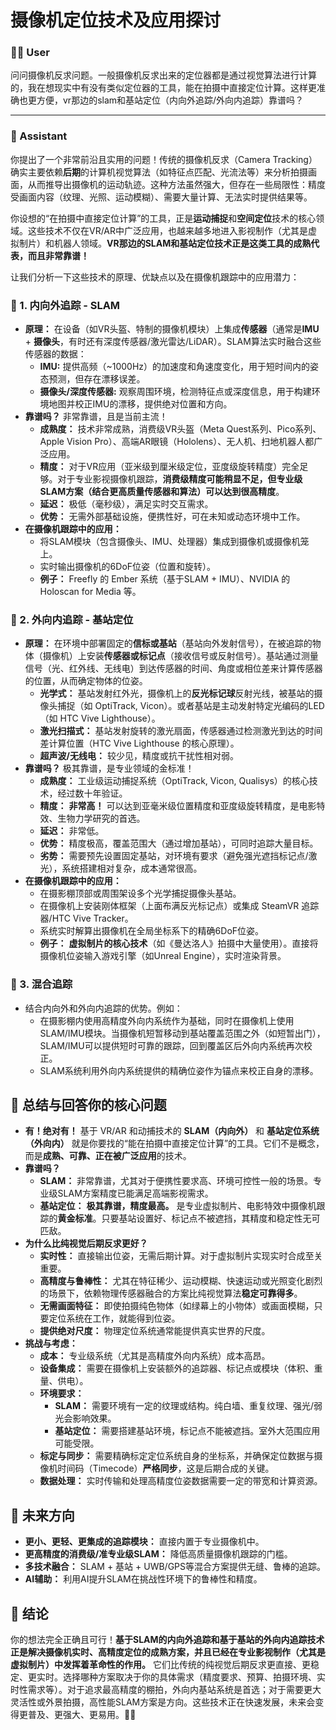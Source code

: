 # 摄像机定位技术及应用探讨

### 🧑‍💻 User

问问摄像机反求问题。一般摄像机反求出来的定位器都是通过视觉算法进行计算的，我在想现实中有没有类似定位器的工具，能在拍摄中直接定位计算。这样更准确也更方便，vr那边的slam和基站定位（内向外追踪/外向内追踪）靠谱吗？

---

### 🤖 Assistant

你提出了一个非常前沿且实用的问题！传统的摄像机反求（Camera Tracking）确实主要依赖**后期**的计算机视觉算法（如特征点匹配、光流法等）来分析拍摄画面，从而推导出摄像机的运动轨迹。这种方法虽然强大，但存在一些局限性：精度受画面内容（纹理、光照、运动模糊）、需要大量计算、无法实时提供结果等。

你设想的“在拍摄中直接定位计算”的工具，正是**运动捕捉**和**空间定位**技术的核心领域。这些技术不仅在VR/AR中广泛应用，也越来越多地进入影视制作（尤其是虚拟制片）和机器人领域。**VR那边的SLAM和基站定位技术正是这类工具的成熟代表，而且非常靠谱！**

让我们分析一下这些技术的原理、优缺点以及在摄像机跟踪中的应用潜力：

### 🧭 1. 内向外追踪 - SLAM
*   **原理：** 在设备（如VR头盔、特制的摄像机模块）上集成**传感器**（通常是**IMU** + **摄像头**，有时还有深度传感器/激光雷达/LiDAR）。SLAM算法实时融合这些传感器的数据：
    *   **IMU:** 提供高频（~1000Hz）的加速度和角速度变化，用于短时间内的姿态预测，但存在漂移误差。
    *   **摄像头/深度传感器:** 观察周围环境，检测特征点或深度信息，用于构建环境地图并校正IMU的漂移，提供绝对位置和方向。
*   **靠谱吗？** 非常靠谱，且是当前主流！
    *   **成熟度：** 技术非常成熟，消费级VR头盔（Meta Quest系列、Pico系列、Apple Vision Pro）、高端AR眼镜（Hololens）、无人机、扫地机器人都广泛应用。
    *   **精度：** 对于VR应用（亚米级到厘米级定位，亚度级旋转精度）完全足够。对于专业影视摄像机跟踪，**消费级精度可能稍显不足，但专业级SLAM方案（结合更高质量传感器和算法）可以达到很高精度**。
    *   **延迟：** 极低（毫秒级），满足实时交互需求。
    *   **优势：** 无需外部基础设施，便携性好，可在未知或动态环境中工作。
*   **在摄像机跟踪中的应用：**
    *   将SLAM模块（包含摄像头、IMU、处理器）集成到摄像机或摄像机笼上。
    *   实时输出摄像机的6DoF位姿（位置和旋转）。
    *   **例子：** Freefly 的 Ember 系统（基于SLAM + IMU）、NVIDIA 的 Holoscan for Media 等。

### 📡 2. 外向内追踪 - 基站定位
*   **原理：** 在环境中部署固定的**信标或基站**（基站向外发射信号），在被追踪的物体（摄像机）上安装**传感器或标记点**（接收信号或反射信号）。基站通过测量信号（光、红外线、无线电）到达传感器的时间、角度或相位差来计算传感器的位置，从而确定物体的位姿。
    *   **光学式：** 基站发射红外光，摄像机上的**反光标记球**反射光线，被基站的摄像头捕捉（如 OptiTrack, Vicon）。或者基站是主动发射特定光编码的LED（如 HTC Vive Lighthouse）。
    *   **激光扫描式：** 基站发射旋转的激光扇面，传感器通过检测激光到达的时间差计算位置（HTC Vive Lighthouse 的核心原理）。
    *   **超声波/无线电：** 较少见，精度或抗干扰性相对弱。
*   **靠谱吗？** 极其靠谱，是专业领域的金标准！
    *   **成熟度：** 工业级运动捕捉系统（OptiTrack, Vicon, Qualisys）的核心技术，经过数十年验证。
    *   **精度：** **非常高！** 可以达到亚毫米级位置精度和亚度级旋转精度，是电影特效、生物力学研究的首选。
    *   **延迟：** 非常低。
    *   **优势：** 精度极高，覆盖范围大（通过增加基站），可同时追踪大量目标。
    *   **劣势：** 需要预先设置固定基站，对环境有要求（避免强光遮挡标记点/激光），系统搭建相对复杂，成本通常很高。
*   **在摄像机跟踪中的应用：**
    *   在摄影棚顶部或周围架设多个光学捕捉摄像头基站。
    *   在摄像机上安装刚体框架（上面布满反光标记点）或集成 SteamVR 追踪器/HTC Vive Tracker。
    *   系统实时解算出摄像机在全局坐标系下的精确6DoF位姿。
    *   **例子：** **虚拟制片的核心技术**（如《曼达洛人》拍摄中大量使用）。直接将摄像机位姿输入游戏引擎（如Unreal Engine），实时渲染背景。

### 📐 3. 混合追踪
*   结合内向外和外向内追踪的优势。例如：
    *   在摄影棚内使用高精度外向内系统作为基础，同时在摄像机上使用SLAM/IMU模块。当摄像机短暂移动到基站覆盖范围之外（如短暂出门），SLAM/IMU可以提供短时可靠的跟踪，回到覆盖区后外向内系统再次校正。
    *   SLAM系统利用外向内系统提供的精确位姿作为锚点来校正自身的漂移。

## 📌 总结与回答你的核心问题

*   **有！绝对有！** 基于 VR/AR 和动捕技术的 **SLAM（内向外）** 和 **基站定位系统（外向内）** 就是你要找的“能在拍摄中直接定位计算”的工具。它们不是概念，而是**成熟、可靠、正在被广泛应用**的技术。
*   **靠谱吗？**
    *   **SLAM：** 非常靠谱，尤其对于便携性要求高、环境可控性一般的场景。专业级SLAM方案精度已能满足高端影视需求。
    *   **基站定位：** **极其靠谱，精度最高。** 是专业虚拟制片、电影特效中摄像机跟踪的**黄金标准**。只要基站设置好、标记点不被遮挡，其精度和稳定性无可匹敌。
*   **为什么比纯视觉后期反求更好？**
    *   **实时性：** 直接输出位姿，无需后期计算。对于虚拟制片实现实时合成至关重要。
    *   **高精度与鲁棒性：** 尤其在特征稀少、运动模糊、快速运动或光照变化剧烈的场景下，依赖物理传感器融合的方案比纯视觉算法**稳定可靠得多**。
    *   **无需画面特征：** 即使拍摄纯色物体（如绿幕上的小物体）或画面模糊，只要定位系统在工作，就能得到位姿。
    *   **提供绝对尺度：** 物理定位系统通常能提供真实世界的尺度。
*   **挑战与考虑：**
    *   **成本：** 专业级系统（尤其是高精度外向内系统）成本高昂。
    *   **设备集成：** 需要在摄像机上安装额外的追踪器、标记点或模块（体积、重量、供电）。
    *   **环境要求：**
        *   **SLAM：** 需要环境有一定的纹理或结构。纯白墙、重复纹理、强光/弱光会影响效果。
        *   **基站定位：** 需要搭建基站环境，标记点不能被遮挡。室外大范围应用可能受限。
    *   **标定与同步：** 需要精确标定定位系统自身的坐标系，并确保定位数据与摄像机时间码（Timecode）**严格同步**，这是后期合成的关键。
    *   **数据处理：** 实时传输和处理高精度位姿数据需要一定的带宽和计算资源。

## 🔮 未来方向

*   **更小、更轻、更集成的追踪模块：** 直接内置于专业摄像机中。
*   **更高精度的消费级/准专业级SLAM：** 降低高质量摄像机跟踪的门槛。
*   **多技术融合：** SLAM + 基站 + UWB/GPS等混合方案提供无缝、鲁棒的追踪。
*   **AI辅助：** 利用AI提升SLAM在挑战性环境下的鲁棒性和精度。

## 📌 结论

你的想法完全正确且可行！**基于SLAM的内向外追踪和基于基站的外向内追踪技术正是解决摄像机实时、高精度定位的成熟方案，并且已经在专业影视制作（尤其是虚拟制片）中发挥着革命性的作用。** 它们比传统的纯视觉后期反求更直接、更稳定、更实时。选择哪种方案取决于你的具体需求（精度要求、预算、拍摄环境、实时性需求等）。对于追求最高精度的棚拍，外向内基站系统是首选；对于需要更大灵活性或外景拍摄，高性能SLAM方案是方向。这些技术正在快速发展，未来会变得更普及、更强大、更易用。🎥✨
